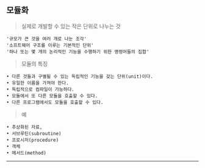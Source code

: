 ## 모듈화
>  실제로 개발할 수 있는 작은 단위로 나누는 것
```
'규모가 큰 것을 여러 개로 나눈 조각'
'소프트웨어 구조를 이루는 기본적인 단위'
'하나 또는 몇 개의 논리적인 기능을 수행하기 위한 명령어들의 집합'
```
> 모듈의 특징
```
• 다른 것들과 구별될 수 있는 독립적인 기능을 갖는 단위(unit)이다.
• 유일한 이름을 가져야 한다.
• 독립적으로 컴파일이 가능하다.
• 모듈에서 또 다른 모듈을 호출할 수 있다.
• 다른 프로그램에서도 모듈을 호출할 수 있다.
```
> 예
```
• 추상화된 자료, 
• 서브루틴(subroutine)
• 프로시저(procedure)
• 객체
• 메서드(method)
```
---